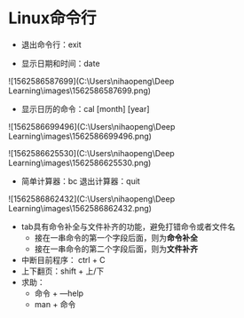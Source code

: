 # Linux命令行

* 退出命令行：exit

* 显示日期和时间：date

![1562586587699](C:\Users\nihaopeng\Deep Learning\images\1562586587699.png)

* 显示日历的命令：cal [month] [year]

![1562586699496](C:\Users\nihaopeng\Deep Learning\images\1562586699496.png)

![1562586625530](C:\Users\nihaopeng\Deep Learning\images\1562586625530.png)

* 简单计算器：bc		退出计算器：quit

![1562586862432](C:\Users\nihaopeng\Deep Learning\images\1562586862432.png)

* tab具有命令补全与文件补齐的功能，避免打错命令或者文件名
  * 接在一串命令的第一个字段后面，则为**命令补全**
  * 接在一串命令的第二个字段后面，则为**文件补齐**
* 中断目前程序： ctrl + C
* 上下翻页：shift + 上/下
* 求助：
  * 命令 + —help
  * man + 命令

